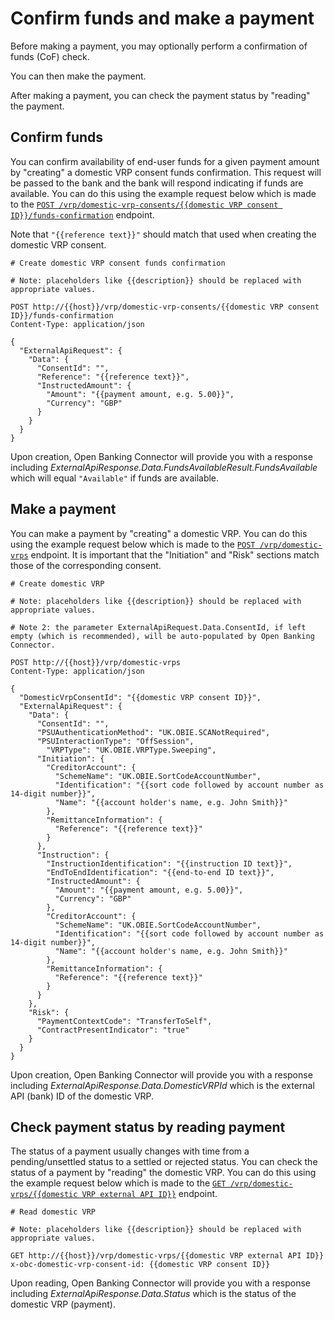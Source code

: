 # Confirm funds and make a payment

Before making a payment, you may optionally perform a confirmation of funds (CoF) check.

You can then make the payment.

After making a payment, you can check the payment status by "reading" the payment.

## Confirm funds

You can confirm availability of end-user funds for a given payment amount by "creating" a domestic VRP consent funds
confirmation. This request will be passed to the bank and the bank will respond indicating if funds are available. You
can do this using the example request below which is made to the [`POST /vrp/domestic-vrp-consents/{{domestic VRP consent ID}}/funds-confirmation`](../../../apis/variable-recurring-payments/openapi.md)
endpoint.

Note that `"{{reference text}}"` should match that used when creating the domestic VRP consent.

```http
# Create domestic VRP consent funds confirmation

# Note: placeholders like {{description}} should be replaced with appropriate values.

POST http://{{host}}/vrp/domestic-vrp-consents/{{domestic VRP consent ID}}/funds-confirmation
Content-Type: application/json

{
  "ExternalApiRequest": {
    "Data": {
      "ConsentId": "",
      "Reference": "{{reference text}}",
      "InstructedAmount": {
        "Amount": "{{payment amount, e.g. 5.00}}",
        "Currency": "GBP"
      }
    }
  }
}
```

Upon creation, Open Banking Connector will provide you with a response including
*ExternalApiResponse.Data.FundsAvailableResult.FundsAvailable* which will equal `"Available"` if funds are available.

## Make a payment

You can make a payment by "creating" a domestic VRP. You can do this using the example request below which is made to
the [`POST /vrp/domestic-vrps`](../../../apis/variable-recurring-payments/openapi.md)
endpoint. It is important that the "Initiation" and "Risk" sections match those of the corresponding consent.

```http
# Create domestic VRP

# Note: placeholders like {{description}} should be replaced with appropriate values.

# Note 2: the parameter ExternalApiRequest.Data.ConsentId, if left empty (which is recommended), will be auto-populated by Open Banking Connector.

POST http://{{host}}/vrp/domestic-vrps
Content-Type: application/json

{
  "DomesticVrpConsentId": "{{domestic VRP consent ID}}",
  "ExternalApiRequest": {
    "Data": {
      "ConsentId": "",
      "PSUAuthenticationMethod": "UK.OBIE.SCANotRequired",
      "PSUInteractionType": "OffSession",
        "VRPType": "UK.OBIE.VRPType.Sweeping",
      "Initiation": {
        "CreditorAccount": {
          "SchemeName": "UK.OBIE.SortCodeAccountNumber",
          "Identification": "{{sort code followed by account number as 14-digit number}}",
          "Name": "{{account holder's name, e.g. John Smith}}"
        },
        "RemittanceInformation": {
          "Reference": "{{reference text}}"
        }
      },
      "Instruction": {
        "InstructionIdentification": "{{instruction ID text}}",
        "EndToEndIdentification": "{{end-to-end ID text}}",
        "InstructedAmount": {
          "Amount": "{{payment amount, e.g. 5.00}}",
          "Currency": "GBP"
        },
        "CreditorAccount": {
          "SchemeName": "UK.OBIE.SortCodeAccountNumber",
          "Identification": "{{sort code followed by account number as 14-digit number}}",
          "Name": "{{account holder's name, e.g. John Smith}}"
        },
        "RemittanceInformation": {
          "Reference": "{{reference text}}"
        }
      }
    },
    "Risk": {
      "PaymentContextCode": "TransferToSelf",
      "ContractPresentIndicator": "true"
    }
  }
}
```

Upon creation, Open Banking Connector will provide you with a response including
*ExternalApiResponse.Data.DomesticVRPId* which is the external API (bank) ID of the domestic VRP.

## Check payment status by reading payment

The status of a payment usually changes with time from a pending/unsettled status to a settled or rejected status. You
can check the status of a payment by "reading" the domestic VRP. You can do this using the example request below which
is made to the [
`GET /vrp/domestic-vrps/{{domestic VRP external API ID}}`](../../../apis/variable-recurring-payments/openapi.md)
endpoint.

```http
# Read domestic VRP

# Note: placeholders like {{description}} should be replaced with appropriate values.

GET http://{{host}}/vrp/domestic-vrps/{{domestic VRP external API ID}}
x-obc-domestic-vrp-consent-id: {{domestic VRP consent ID}}
```

Upon reading, Open Banking Connector will provide you with a response including *ExternalApiResponse.Data.Status* which
is the status of the domestic VRP (payment).